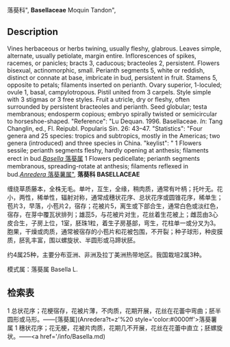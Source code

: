 落葵科",
**Basellaceae** Moquin Tandon",

## Description
Vines herbaceous or herbs twining, usually fleshy, glabrous. Leaves simple, alternate, usually petiolate, margin entire. Inflorescences of spikes, racemes, or panicles; bracts 3, caducous; bracteoles 2, persistent. Flowers bisexual, actinomorphic, small. Perianth segments 5, white or reddish, distinct or connate at base, imbricate in bud, persistent in fruit. Stamens 5, opposite to petals; filaments inserted on perianth. Ovary superior, 1-loculed; ovule 1, basal, campylotropous. Pistil united from 3 carpels. Style simple with 3 stigmas or 3 free styles. Fruit a utricle, dry or fleshy, often surrounded by persistent bracteoles and perianth. Seed globular; testa membranous; endosperm copious; embryo spirally twisted or semicircular to horseshoe-shaped.
  "Reference": "Lu Dequan. 1996. Basellaceae. *In*: Tang Changlin, ed., Fl. Reipubl. Popularis Sin. 26: 43–47.
  "Statistics": "Four genera and 25 species: tropics and subtropics, mostly in the Americas; two genera (introduced) and three species in China.
  "keylist": "
1 Flowers sessile; perianth segments fleshy, hardly opening at anthesis; filaments erect in bud.[*Basella* 落葵属](Basella.md)
1 Flowers pedicellate; perianth segments membranous, spreading-rotate at anthesis; filaments reflexed in bud.[*Anredera* 落葵薯属",](Anredera.md)
**落葵科 BASELLACEAE**

缠绕草质藤本，全株无毛。单叶，互生，全缘，稍肉质，通常有叶柄；托叶无。花小，两性，稀单性，辐射对称，通常成穗状花序、总状花序或圆锥花序，稀单生；苞片3，早落，小苞片2，宿存；花被片5，离生或下部合生，通常白色或淡红色，宿存，在芽中覆瓦状排列；雄蕊5，与花被片对生，花丝着生花被上；雌蕊由3心皮合生，子房上位，1室，胚珠1粒，着生子房基部，弯生，花柱单一或分叉为3。胞果，干燥或肉质，通常被宿存的小苞片和花被包围，不开裂；种子球形，种皮膜质，胚乳丰富，围以螺旋状、半圆形或马蹄状胚。

约4属25种，主要分布亚洲、非洲及拉丁美洲热带地区。我国栽培2属3种。

模式属：落葵属 Basella L.

## 检索表

1 总状花序；花梗宿存，花被片薄，不肉质，花期开展，花丝在花蕾中弯曲；胚半圆形或马形。——[落葵属](Anredera?t=z'%20 style='color:#0000ff'>落葵薯属</a>
1 穗状花序；花无梗，花被片肉质，花期几不开展，花丝在花蕾中直立；胚螺旋状。——<a href='/info/Basella.md)
